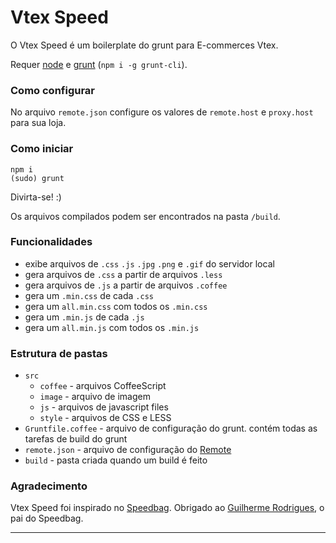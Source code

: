 # Vtex Speed

O Vtex Speed é um boilerplate do grunt para E-commerces Vtex.

Requer [node](http://nodejs.org/) e [grunt](http://gruntjs.com/) (`npm i -g grunt-cli`).

### Como configurar

No arquivo `remote.json` configure os valores de `remote.host` e `proxy.host` para sua loja.

### Como iniciar

    npm i
    (sudo) grunt

Divirta-se! :)

Os arquivos compilados podem ser encontrados na pasta `/build`.

### Funcionalidades

- exibe arquivos de `.css` `.js` `.jpg` `.png` e `.gif` do servidor local
- gera arquivos de `.css` a partir de arquivos `.less`
- gera arquivos de `.js` a partir de arquivos `.coffee`
- gera um `.min.css` de cada `.css`
- gera um `all.min.css` com todos os `.min.css`
- gera um `.min.js` de cada `.js`
- gera um `all.min.js` com todos os `.min.js`

### Estrutura de pastas

- `src`
    - `coffee` - arquivos CoffeeScript
    - `image` - arquivo de imagem
    - `js` - arquivos de javascript files
	- `style` - arquivos de CSS e LESS
- `Gruntfile.coffee` - arquivo de configuração do grunt. contém todas as tarefas de build do grunt
- `remote.json` - arquivo de configuração do [Remote](https://github.com/gadr90/remote)
- `build` - pasta criada quando um build é feito

### Agradecimento

Vtex Speed foi inspirado no [Speedbag](https://github.com/vtex/speedbag). Obrigado ao [Guilherme Rodrigues](https://github.com/gadr90), o pai do Speedbag.

------
